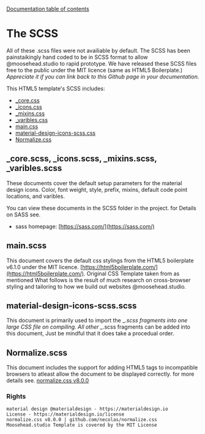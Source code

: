 [Documentation table of contents](TOC.md)

# The SCSS

All of these .scss files were not availiable by default. The SCSS has been painstaikingly hand coded to be in SCSS format to allow @moosehead.studio to rapid prototype.
We have released these SCSS files free to the public under the MIT licence (same as HTML5 Boilerplate.) 
_Appreciate it if you can link back to this Github page in your documentation._

This HTML5 template's SCSS includes:

* [_core.css](#_corescss)
* [_icons.css](#_iconsscss)
* [_mixins.css](#_mixinsscss)
* [_varibles.css](#_variblesscss)
* [main.css](#mainscss)
* [material-design-icons-scss.css](#material-design-icons-scss.css)
* [Normalize.css](#normalizescss)


## _core.scss, _icons.scss, _mixins.scss, _varibles.scss

These documents cover the default setup parameters for the material design icons.
Color, font weight, style, prefix, mixins, default code point locations, and varibles.

You can view these documents in the SCSS folder in the project.
for Details on SASS see.
* sass homepage: [https://sass.com/](https://sass.com/)


## main.scss

This document covers the default css stylings from the HTML5 boilerplate v6.1.0 under the MIT licence. [https://html5boilerplate.com/](https://html5boilerplate.com/).
Original CSS Template taken from as mentioned What follows is the result of much research on cross-browser styling and tailoring to how we build out websites @moosehead.studio.
 

## material-design-icons-scss.scss

This document is primarily used to import the _*.scss fragments into one large CSS file on compiling.
All other _*.scss fragments can be added into this document, Just be mindful that it does take a procedual order.

## Normalize.scss

This document includes the support for adding HTML5 tags to incompatible browsers to atleast allow the document to be displayed correctly. for more details see. [normalize.css v8.0.0](http://github.com/necolas/normalize.css)
  
### Rights
    material design @materialdesign - https://materialdesign.io
    License - https://materialdesign.io/license
    normalize.css v8.0.0 | github.com/necolas/normalize.css
    Moosehead.studio Template is covered by the MIT License
